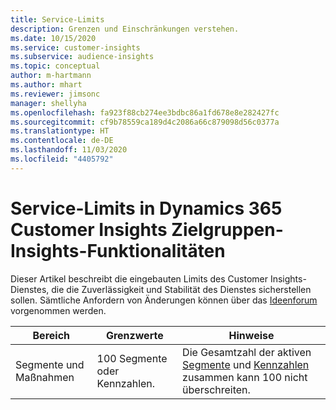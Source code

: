 ```yaml
---
title: Service-Limits
description: Grenzen und Einschränkungen verstehen.
ms.date: 10/15/2020
ms.service: customer-insights
ms.subservice: audience-insights
ms.topic: conceptual
author: m-hartmann
ms.author: mhart
ms.reviewer: jimsonc
manager: shellyha
ms.openlocfilehash: fa923f88cb274ee3bdbc86a1fd678e8e282427fc
ms.sourcegitcommit: cf9b78559ca189d4c2086a66c879098d56c0377a
ms.translationtype: HT
ms.contentlocale: de-DE
ms.lasthandoff: 11/03/2020
ms.locfileid: "4405792"
---
```

# <a name="service-limits-in-dynamics-365-customer-insights-audience-insights-capability"></a>Service-Limits in Dynamics 365 Customer Insights Zielgruppen-Insights-Funktionalitäten

Dieser Artikel beschreibt die eingebauten Limits des Customer Insights-Dienstes, die die Zuverlässigkeit und Stabilität des Dienstes sicherstellen sollen. Sämtliche Anfordern von Änderungen können über das [Ideenforum](https://go.microsoft.com/fwlink/?linkid=2074172) vorgenommen werden. 
 
| Bereich  | Grenzwerte  | Hinweise |
|-------------|---------------------------------------------------------------------|---------------------------------------------------------------------|
| Segmente und Maßnahmen | 100 Segmente oder Kennzahlen. | Die Gesamtzahl der aktiven [Segmente](segments.md) und [Kennzahlen](measures.md) zusammen kann 100 nicht überschreiten.  |
